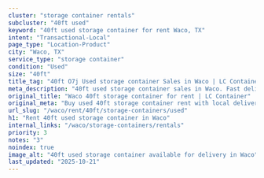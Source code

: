 ```yaml
---
cluster: "storage container rentals"
subcluster: "40ft used"
keyword: "40ft used storage container for rent Waco, TX"
intent: "Transactional-Local"
page_type: "Location-Product"
city: "Waco, TX"
service_type: "storage container"
condition: "Used"
size: "40ft"
title_tag: "40ft O7j Used storage container Sales in Waco | LC Container"
meta_description: "40ft used storage container sales in Waco. Fast delivery, competitive pricing. Serving storage containers area. Quote ID: 2L0. Call (214) 524-4168 for your free quote today."
original_title: "Waco 40ft storage container for rent | LC Container"
original_meta: "Buy used 40ft storage container rent with local delivery in Waco, TX. LC Container — local Since 2003. Request a fast quote today."
url_slug: "/waco/rent/40ft/storage-containers/used"
h1: "Rent 40ft used storage container in Waco"
internal_links: "/waco/storage-containers/rentals"
priority: 3
notes: "3"
noindex: true
image_alt: "40ft used storage container available for delivery in Waco"
last_updated: "2025-10-21"
---
```


<!-- TODO: Add unique city/inventory copy, images, and internal links here. -->

